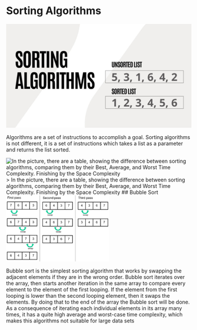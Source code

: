 # Sorting Algorithms

<img src="./assets/Sorting algorithms.jpg">

Algorithms are a set of instructions to accomplish a goal. Sorting algorithms is not different, it is a set of instructions which takes a list as a parameter and returns the list sorted.

<img src="assets/bigo-sorting-algorithms.pngpng" alt="In the picture, there are a table, showing the difference between sorting algorithms, comparing them by their Best, Average, and Worst Time Complexity. Finishing by the Space Complexity">
> In the picture, there are a table, showing the difference between sorting algorithms, comparing them by their Best, Average, and Worst Time Complexity. Finishing by the Space Complexity
## Bubble Sort

<img src="assets/bubbleSort.png" alt="In the picture, there are three parts, the first one is explaining the first iteration in the bubble sort, the second one is explaining the second loop and the last one is showing the last iteration ">

Bubble sort is the simplest sorting algorithm that works by swapping the adjacent elements if they are in the wrong order.
Bubble sort iterates over the array, then starts another iteration in the same array to compare every element to the element of the first looping. If the element from the first looping is lower than the second looping element, then it swaps the elements. By doing that to the end of the array the Bubble sort will be done.
As a consequence of iterating each individual elements in its array many times, it has a quite high average and worst-case time complexity, which makes this algorithms not suitable for large data sets


